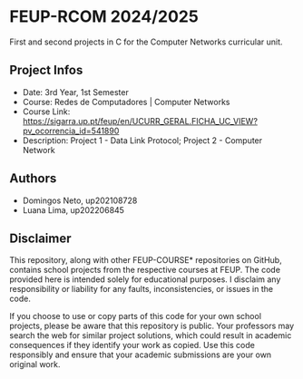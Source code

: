 # FEUP-RCOM 2024/2025
First and second projects in C for the Computer Networks curricular unit.

## Project Infos

- Date: 3rd Year, 1st Semester
- Course: Redes de Computadores | Computer Networks
- Course Link: https://sigarra.up.pt/feup/en/UCURR_GERAL.FICHA_UC_VIEW?pv_ocorrencia_id=541890
- Description: Project 1 - Data Link Protocol; Project 2 - Computer Network

## Authors
- Domingos Neto, up202108728
- Luana Lima, up202206845 

## Disclaimer
This repository, along with other FEUP-COURSE* repositories on GitHub, contains school projects from the respective courses at FEUP. The code provided here is intended solely for educational purposes. I disclaim any responsibility or liability for any faults, inconsistencies, or issues in the code.

If you choose to use or copy parts of this code for your own school projects, please be aware that this repository is public. Your professors may search the web for similar project solutions, which could result in academic consequences if they identify your work as copied. Use this code responsibly and ensure that your academic submissions are your own original work.
